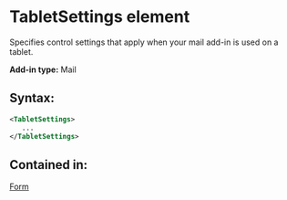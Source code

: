 
# TabletSettings element
Specifies control settings that apply when your mail add-in is used on a tablet.

 **Add-in type:** Mail


## Syntax:


```XML
<TabletSettings>
   ...
</TabletSettings>
```


## Contained in:

[Form](/reference/manifest/form.md)

